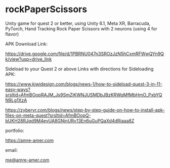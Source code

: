 # rockPaperScissors
Unity game for quest 2 or better, using Unity 6.1, Meta XR, Barracuda, PyTorch, Hand Tracking
Rock Paper Scissors
with 2 neurons (using 4 for flavor)

APK Download Link:

https://drive.google.com/file/d/1PBRNU047n3SROzJzN5hCxmRFWwQYn9Qk/view?usp=drive_link

Sideload to your Quest 2 or above
Links with directions for Sideloading APK:

https://www.kiwidesign.com/blogs/news-1/how-to-sideload-quest-3-in-11-easy-ways?srsltid=AfmBOopRAJM_Js9SmZjKWNJUSMDbJBzKRWqMfMbHmO_PxbYQN9Lg1XzA

https://zybervr.com/blogs/news/step-by-step-guide-on-how-to-install-apk-files-on-meta-quest?srsltid=AfmBOopQ-bUKH28RJqd9M4eyUA8GNjnURv13En6uGuPQaXd4dRiaaa8Z

portfolio:

https://amre-amer.com

email:

me@amre-amer.com
